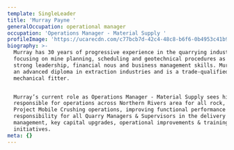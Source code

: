 ```yaml
---
template: SingleLeader
title: 'Murray Payne '
generalOccupation: operational manager
occupation: 'Operations Manager - Material Supply '
profileImage: 'https://ucarecdn.com/c77bcb7d-42c4-48c8-b6f6-0b4953c41b94/'
biography: >-
  Murray has 30 years of progressive experience in the quarrying industry
  focusing on mine planning, scheduling and geotechnical procedures as well as
  strong leadership, financial nous and business management skills. Murray has
  an advanced diploma in extraction industries and is a trade-qualified
  mechanical fitter.


  Murray’s current role as Operations Manager - Material Supply sees him
  responsible for operations across Northern Rivers area for all rock, sand and
  Project Mobile Crushing operations, improving functional performance and
  responsibility for all Quarry Managers & Supervisors in the delivery of safety
  management, key capital upgrades, operational improvements & training
  initiatives.
meta: {}
---
```


